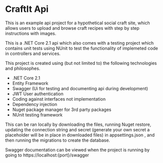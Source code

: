 # CraftIt Api

This is an example api project for a hypothetical social craft site, which allows users to upload and browse craft recipes with step by step instructions with images.

This is a .NET Core 2.1 api which also comes with a testing project which contains unit tests using NUnit to test the functionality of implemeted code in controllers and services.

This project is created using (but not limited to) the following technologies and philosophes.

* .NET Core 2.1
* Entity Framework 
* Swagger (Ui for testing and documenting api during development)
* JWT User authentication
* Coding against interfaces not implementation
* Dependency injection
* Nuget package manager for 3rd party packages
* NUnit testing framework


This can be ran locally by downloading the files, running Nuget restore, updating the connection string and secret (generate your own secret a placeholder will be in place in downloaded files) in appsettings.json , and then running the migrations to create the database.

Swagger documentation can be viewed when the project is running by going to https://localhost:{port}/swagger